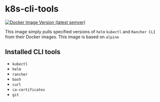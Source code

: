 # k8s-cli-tools

[![Docker Image Version (latest semver)](https://img.shields.io/docker/v/quantas/k8s-cli-tools?sort=semver)](https://hub.docker.com/r/quantas/k8s-cli-tools/tags)

This image simply pulls specified versions of `helm` `kubectl` and `Rancher CLI` from their Docker images. This image is based on `alpine`

## Installed CLI tools

- `kubectl`
- `helm`
- `rancher`
- `bash`
- `curl`
- `ca-certificates`
- `git`
